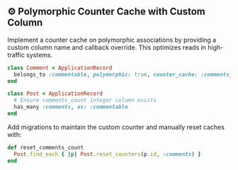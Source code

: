 ## ⚙️ Polymorphic Counter Cache with Custom Column

Implement a counter cache on polymorphic associations by providing a custom column name and callback override. This optimizes reads in high-traffic systems.

```ruby
class Comment < ApplicationRecord
  belongs_to :commentable, polymorphic: true, counter_cache: :comments_count
end

class Post < ApplicationRecord
  # Ensure comments_count integer column exists
  has_many :comments, as: :commentable
end
```

Add migrations to maintain the custom counter and manually reset caches with:

```ruby
def reset_comments_count
  Post.find_each { |p| Post.reset_counters(p.id, :comments) }
end
```
